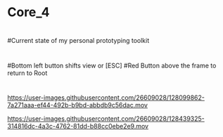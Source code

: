 # Core_4
#
#Current state of my personal prototyping toolkit
#
#
#
#Bottom left button shifts view or [ESC]
#Red Button above the frame to return to Root
#
#


https://user-images.githubusercontent.com/26609028/128099862-7a271aaa-ef44-492b-b9bd-abbdb9c56dac.mov




https://user-images.githubusercontent.com/26609028/128439325-314816dc-4a3c-4762-81dd-b88cc0ebe2e9.mov

